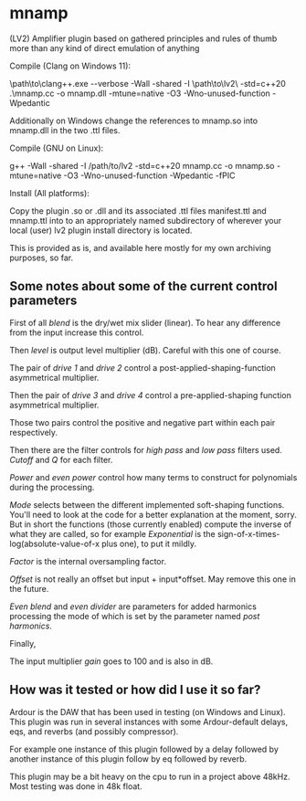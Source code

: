 # mnamp
(LV2) Amplifier plugin based on gathered principles and rules of thumb more than any kind of direct emulation of anything

Compile (Clang on Windows 11):

\path\to\clang++.exe --verbose -Wall -shared -I \path\to\lv2\ -std=c++20 .\mnamp.cc -o mnamp.dll -mtune=native -O3 -Wno-unused-function -Wpedantic

Additionally on Windows change the references to mnamp.so into mnamp.dll in the two .ttl files.

Compile (GNU on Linux):

g++ -Wall -shared -I /path/to/lv2 -std=c++20 mnamp.cc -o mnamp.so -mtune=native -O3 -Wno-unused-function -Wpedantic -fPIC

Install (All platforms):

Copy the plugin .so or .dll and its associated .ttl files manifest.ttl and mnamp.ttl into to an appropriately named subdirectory of wherever your local (user) lv2 plugin install directory is located.

This is provided as is, and available here mostly for my own archiving purposes, so far.

Some notes about some of the current control parameters
-----------------------------------------------------------

First of all *blend* is the dry/wet mix slider (linear).
To hear any difference from the input increase this control.

Then *level* is output level multiplier (dB). Careful with this one of course.

The pair of *drive 1* and *drive 2* control a post-applied-shaping-function asymmetrical multiplier.

Then the pair of *drive 3* and *drive 4* control a pre-applied-shaping function asymmetrical multiplier.

Those two pairs control the positive and negative part within each pair respectively.

Then there are the filter controls for *high pass* and *low pass* filters used. *Cutoff* and *Q* for each filter.

*Power* and *even power* control how many terms to construct for polynomials during the processing.

*Mode* selects between the different implemented soft-shaping functions. You'll need to look at the code for a better explanation at the moment, sorry. But in short the functions (those currently enabled) compute the inverse of what they are called, so for example *Exponential* is the sign-of-x-times-log(absolute-value-of-x plus one), to put it mildly.

*Factor* is the internal oversampling factor.

*Offset* is not really an offset but input + input*offset. May remove this one in the future.

*Even blend* and *even divider* are parameters for added harmonics processing the mode of which is set by the parameter named *post harmonics*.

Finally,

The input multiplier *gain* goes to 100 and is also in dB.

How was it tested or how did I use it so far?
---------------------------------------------

Ardour is the DAW that has been used in testing (on Windows and Linux). This plugin was run in several instances with some Ardour-default delays, eqs, and reverbs (and possibly compressor).

For example one instance of this plugin followed by a delay followed by another instance of this plugin follow by eq followed by reverb.

This plugin may be a bit heavy on the cpu to run in a project above 48kHz. Most testing was done in 48k float.
